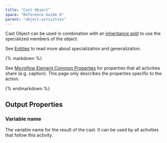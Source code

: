 ```yaml
---
title: "Cast Object"
space: "Reference Guide 6"
parent: "object-activities"
---
```



Cast Object can be used in combination with an [inheritance split](inheritance-split) to use the specialized members of the object.

See [Entities](entities) to read more about specialization and generalization.

<div class="alert alert-info">{% markdown %}

See [Microflow Element Common Properties](microflow-element-common-properties) for properties that all activities share (e.g. caption). This page only describes the properties specific to the action.

{% endmarkdown %}</div>

## Output Properties

### Variable name

The variable name for the result of the cast. It can be used by all activities that follow this activity.
